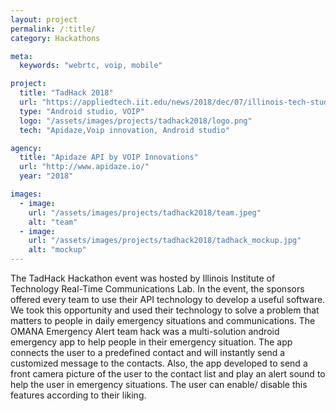 ```yaml
---
layout: project
permalink: /:title/
category: Hackathons

meta:
  keywords: "webrtc, voip, mobile"

project:
  title: "TadHack 2018"
  url: "https://appliedtech.iit.edu/news/2018/dec/07/illinois-tech-students-earn-second-place-tadhack-competition?fbclid=IwAR06dq2booOX-v77xqeRk0JgJDBsUJQrLRXE1FTl1P3-Da8DJwTTLMIyZqU"
  type: "Android studio, VOIP"
  logo: "/assets/images/projects/tadhack2018/logo.png"
  tech: "Apidaze,Voip innovation, Android studio"

agency:
  title: "Apidaze API by VOIP Innovations"
  url: "http://www.apidaze.io/"
  year: "2018"

images:
  - image:
    url: "/assets/images/projects/tadhack2018/team.jpeg"
    alt: "team"
  - image:
    url: "/assets/images/projects/tadhack2018/tadhack_mockup.jpg"
    alt: "mockup"
---
```

<p>The TadHack Hackathon event was hosted by Illinois Institute of Technology Real-Time Communications Lab. In the event, the sponsors offered every team to use their API technology to develop a useful software. We took this opportunity and used their technology to solve a problem that matters to people in daily emergency situations and communications. The OMANA Emergency Alert team hack was a multi-solution android emergency app to help people in their emergency situation. The app connects the user to a predefined contact and will instantly send a customized message to the contacts. Also, the app developed to send a front camera picture of the user to the contact list and play an alert sound to help the user in emergency situations. The user can enable/ disable this features according to their liking.</p>
 